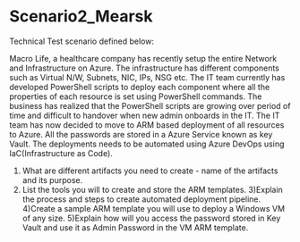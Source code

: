# Scenario2_Mearsk

Technical Test scenario defined below:

Macro Life, a healthcare company has recently setup the entire Network and Infrastructure on Azure. 
The infrastructure has different components such as Virtual N/W, Subnets, NIC, IPs, NSG etc.
The IT team currently has developed PowerShell scripts to deploy each component where all the properties of each resource is set using PowerShell commands.
The business has realized that the PowerShell scripts are growing over period of time and difficult to handover when new admin onboards in the IT.
The IT team has now decided to move to ARM based deployment of all resources to Azure.
All the passwords are stored in a Azure Service known as key Vault. The deployments needs to be automated using Azure DevOps using IaC(Infrastructure as Code).

1) What are different artifacts you need to create - name of the artifacts and its purpose.
2) List the tools you will to create and store the ARM templates.
3)Explain the process and steps to create automated deployment pipeline. 
4)Create a sample ARM template you will use to deploy a Windows VM of any size.
5)Explain how will you access the password stored in Key Vault and use it as Admin Password in the VM ARM template.

